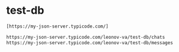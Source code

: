 # test-db
```sh
[https://my-json-server.typicode.com/]
```
```sh
https://my-json-server.typicode.com/leonov-va/test-db/chats
https://my-json-server.typicode.com/leonov-va/test-db/messages
```
